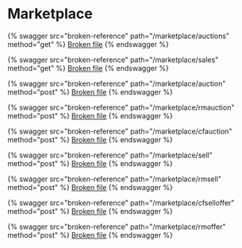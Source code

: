 # Marketplace

{% swagger src="broken-reference" path="/marketplace/auctions" method="get" %}
[Broken file](broken-reference)
{% endswagger %}

{% swagger src="broken-reference" path="/marketplace/sales" method="get" %}
[Broken file](broken-reference)
{% endswagger %}

{% swagger src="broken-reference" path="/marketplace/auction" method="post" %}
[Broken file](broken-reference)
{% endswagger %}

{% swagger src="broken-reference" path="/marketplace/rmauction" method="post" %}
[Broken file](broken-reference)
{% endswagger %}

{% swagger src="broken-reference" path="/marketplace/cfauction" method="post" %}
[Broken file](broken-reference)
{% endswagger %}

{% swagger src="broken-reference" path="/marketplace/sell" method="post" %}
[Broken file](broken-reference)
{% endswagger %}

{% swagger src="broken-reference" path="/marketplace/rmsell" method="post" %}
[Broken file](broken-reference)
{% endswagger %}

{% swagger src="broken-reference" path="/marketplace/cfselloffer" method="post" %}
[Broken file](broken-reference)
{% endswagger %}

{% swagger src="broken-reference" path="/marketplace/rmoffer" method="post" %}
[Broken file](broken-reference)
{% endswagger %}
